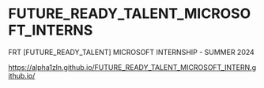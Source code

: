# FUTURE_READY_TALENT_MICROSOFT_INTERNS
FRT [FUTURE_READY_TALENT] MICROSOFT INTERNSHIP - SUMMER 2024

https://alpha1zln.github.io/FUTURE_READY_TALENT_MICROSOFT_INTERN.github.io/
